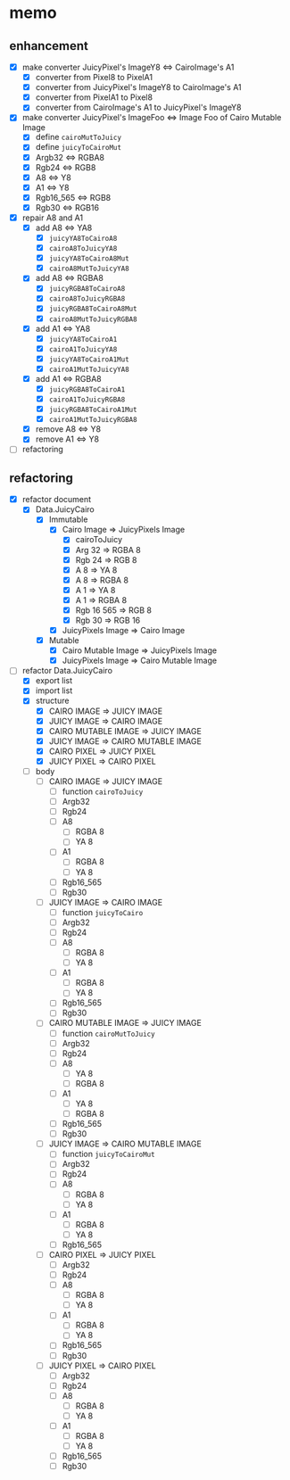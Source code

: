 memo
====

enhancement
-----------

* [x] make converter JuicyPixel's ImageY8 <=> CairoImage's A1
	+ [x] converter from Pixel8 to PixelA1
	+ [x] converter from JuicyPixel's ImageY8 to CairoImage's A1
	+ [x] converter from PixelA1 to Pixel8
	+ [x] converter from CairoImage's A1 to JuicyPixel's ImageY8
* [x] make converter JuicyPixel's ImageFoo <=> Image Foo of Cairo Mutable Image
	+ [x] define `cairoMutToJuicy`
	+ [x] define `juicyToCairoMut`
	+ [x] Argb32 <=> RGBA8
	+ [x] Rgb24 <=> RGB8
	+ [x] A8 <=> Y8
	+ [x] A1 <=> Y8
	+ [x] Rgb16\_565 <=> RGB8
	+ [x] Rgb30 <=> RGB16
* [x] repair A8 and A1
	+ [x] add A8 <=> YA8
		- [x] `juicyYA8ToCairoA8`
		- [x] `cairoA8ToJuicyYA8`
		- [x] `juicyYA8ToCairoA8Mut`
		- [x] `cairoA8MutToJuicyYA8`
	+ [x] add A8 <=> RGBA8
		- [x] `juicyRGBA8ToCairoA8`
		- [x] `cairoA8ToJuicyRGBA8`
		- [x] `juicyRGBA8ToCairoA8Mut`
		- [x] `cairoA8MutToJuicyRGBA8`
	+ [x] add A1 <=> YA8
		- [x] `juicyYA8ToCairoA1`
		- [x] `cairoA1ToJuicyYA8`
		- [x] `juicyYA8ToCairoA1Mut`
		- [x] `cairoA1MutToJuicyYA8`
	+ [x] add A1 <=> RGBA8
		- [x] `juicyRGBA8ToCairoA1`
		- [x] `cairoA1ToJuicyRGBA8`
		- [x] `juicyRGBA8ToCairoA1Mut`
		- [x] `cairoA1MutToJuicyRGBA8`
	+ [x] remove A8 <=> Y8
	+ [x] remove A1 <=> Y8
* [ ] refactoring

refactoring
-----------

* [x] refactor document
	+ [x] Data.JuicyCairo
		- [x] Immutable
			* [x] Cairo Image => JuicyPixels Image
				+ [x] cairoToJuicy
				+ [x] Arg 32 => RGBA 8
				+ [x] Rgb 24 => RGB 8
				+ [x] A 8 => YA 8
				+ [x] A 8 => RGBA 8
				+ [x] A 1 => YA 8
				+ [x] A 1 => RGBA 8
				+ [x] Rgb 16 565 => RGB 8
				+ [x] Rgb 30 => RGB 16
			* [x] JuicyPixels Image => Cairo Image
		- [x] Mutable
			* [x] Cairo Mutable Image => JuicyPixels Image
			* [x] JuicyPixels Image => Cairo Mutable Image
* [ ] refactor Data.JuicyCairo
	+ [x] export list
	+ [x] import list
	+ [x] structure
		- [x] CAIRO IMAGE => JUICY IMAGE
		- [x] JUICY IMAGE => CAIRO IMAGE
		- [x] CAIRO MUTABLE IMAGE => JUICY IMAGE
		- [x] JUICY IMAGE => CAIRO MUTABLE IMAGE
		- [x] CAIRO PIXEL => JUICY PIXEL
		- [x] JUICY PIXEL => CAIRO PIXEL
	+ [ ] body
		- [ ] CAIRO IMAGE => JUICY IMAGE
			* [ ] function `cairoToJuicy`
			* [ ] Argb32
			* [ ] Rgb24
			* [ ] A8
				+ [ ] RGBA 8
				+ [ ] YA 8
			* [ ] A1
				+ [ ] RGBA 8
				+ [ ] YA 8
			* [ ] Rgb16_565
			* [ ] Rgb30
		- [ ] JUICY IMAGE => CAIRO IMAGE
			* [ ] function `juicyToCairo`
			* [ ] Argb32
			* [ ] Rgb24
			* [ ] A8
				+ [ ] RGBA 8
				+ [ ] YA 8
			* [ ] A1
				+ [ ] RGBA 8
				+ [ ] YA 8
			* [ ] Rgb16_565
			* [ ] Rgb30
		- [ ] CAIRO MUTABLE IMAGE => JUICY IMAGE
			* [ ] function `cairoMutToJuicy`
			* [ ] Argb32
			* [ ] Rgb24
			* [ ] A8
				+ [ ] YA 8
				+ [ ] RGBA 8
			* [ ] A1
				+ [ ] YA 8
				+ [ ] RGBA 8
			* [ ] Rgb16_565
			* [ ] Rgb30
		- [ ] JUICY IMAGE => CAIRO MUTABLE IMAGE
			* [ ] function `juicyToCairoMut`
			* [ ] Argb32
			* [ ] Rgb24
			* [ ] A8
				+ [ ] RGBA 8
				+ [ ] YA 8
			* [ ] A1
				+ [ ] RGBA 8
				+ [ ] YA 8
			* [ ] Rgb16_565
		- [ ] CAIRO PIXEL => JUICY PIXEL
			* [ ] Argb32
			* [ ] Rgb24
			* [ ] A8
				+ [ ] RGBA 8
				+ [ ] YA 8
			* [ ] A1
				+ [ ] RGBA 8
				+ [ ] YA 8
			* [ ] Rgb16_565
			* [ ] Rgb30
		- [ ] JUICY PIXEL => CAIRO PIXEL
			* [ ] Argb32
			* [ ] Rgb24
			* [ ] A8
				+ [ ] RGBA 8
				+ [ ] YA 8
			* [ ] A1
				+ [ ] RGBA 8
				+ [ ] YA 8
			* [ ] Rgb16_565
			* [ ] Rgb30
